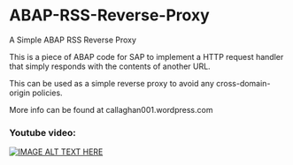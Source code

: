 ABAP-RSS-Reverse-Proxy
======================

A Simple ABAP RSS Reverse Proxy


This is a piece of ABAP code for SAP to implement a HTTP request handler that simply responds with the contents of another URL.

This can be used as a simple reverse proxy to avoid any cross-domain-origin policies.

More info can be found at callaghan001.wordpress.com


### Youtube video: 

[![IMAGE ALT TEXT HERE](https://img.youtube.com/vi/RnWlIooOoIw/0.jpg)](https://www.youtube.com/watch?v=RnWlIooOoIw )
